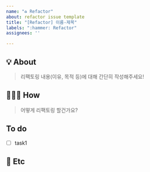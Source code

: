 ```yaml
---
name: "♻️ Refactor"
about: refactor issue template
title: "[Refactor] 이름-제목"
labels: ":hammer: Refactor"
assignees: ''

---
```


## 💡 About
> 리팩토링 내용(이유, 목적 등)에 대해 간단히 작성해주세요!

## 🤷🏼‍♂️ How
> 어떻게 리팩토링 할건가요?

##  To do
- [ ] task1

## 💬 Etc
